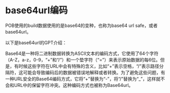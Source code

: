 # base64url编码

POB使用的build数据使用的是base64的变种，也称为base64 url safe，或者base64url。

以下是base64url的GPT介绍：

Base64是一种将二进制数据转换为ASCII文本的编码方式，它使用了64个字符（A-Z，a-z，0-9，“+”和“/”）和一个垫字符（“=”）来表示原始数据的每6位。但是，有时候这些字符在URL中会有特殊的含义，比如“+”表示空格，“/”表示路径分隔符，这可能会导致编码后的数据被错误地解释或者转换。为了避免这些问题，有一种URL安全的Base64编码方式，它将“+”替换为“-”，将“/”替换为“_”，这样就不会和URL中的保留字符冲突。这种编码方式也被称为Base64url。